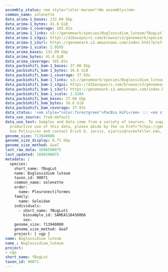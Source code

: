 ```yaml
---
assembly_status: <em style="color:maroon">No assembly</em>
common_name: solenette
data_arima-1_bases: 132.09 Gbp
data_arima-1_bytes: 41.6 GiB
data_arima-1_coverage: 185.01x
data_arima-1_links: s3://genomeark/species/Buglossidium_luteum/fBugLut1/genomic_data/arima/<br>
data_arima-1_s3gui: https://42basepairs.com/browse/s3/genomeark/species/Buglossidium_luteum/fBugLut1/genomic_data/arima/
data_arima-1_s3url: https://genomeark.s3.amazonaws.com/index.html?prefix=species/Buglossidium_luteum/fBugLut1/genomic_data/arima/
data_arima-1_scale: 2.9595
data_arima_bases: 132.09 Gbp
data_arima_bytes: 41.6 GiB
data_arima_coverage: 185.01x
data_pacbiohifi_bam-1_bases: 27.08 Gbp
data_pacbiohifi_bam-1_bytes: 16.6 GiB
data_pacbiohifi_bam-1_coverage: 37.93x
data_pacbiohifi_bam-1_links: s3://genomeark/species/Buglossidium_luteum/fBugLut1/genomic_data/pacbio_hifi/<br>
data_pacbiohifi_bam-1_s3gui: https://42basepairs.com/browse/s3/genomeark/species/Buglossidium_luteum/fBugLut1/genomic_data/pacbio_hifi/
data_pacbiohifi_bam-1_s3url: https://genomeark.s3.amazonaws.com/index.html?prefix=species/Buglossidium_luteum/fBugLut1/genomic_data/pacbio_hifi/
data_pacbiohifi_bam-1_scale: 1.5204
data_pacbiohifi_bam_bases: 27.08 Gbp
data_pacbiohifi_bam_bytes: 16.6 GiB
data_pacbiohifi_bam_coverage: 37.93x
data_status: '<em style="color:forestgreen">PacBio HiFi</em> ::: <em style="color:forestgreen">Arima</em>'
data_use_source: from-default
data_use_text: Samples and data come from a variety of sources. To support fair and
  productive use of this data, please abide by the <a href="https://genome10k.soe.ucsc.edu/data-use-policies/">Data
  Use Policy</a> and contact Erich D. Jarvis, ejarvis@rockefeller.edu, with any questions.
genome_size: 713940000
genome_size_display: 0.71 Gbp
genome_size_method: GoaT
last_raw_data: 1696598075
last_updated: 1696598075
metadata: |
  species:
    short_name: fBugLut
    name: Buglossidium luteum
    taxon_id: 90071
    common_name: solenette
    order:
      name: Pleuronectiformes
    family:
      name: Soleidae
    individuals:
      - short_name: fBugLut1
        biosample_id: SAMEA110450066
        sex:
    genome_size: 713940000
    genome_size_method: GoaT
    project: [ vgp ]
name: Buglossidium luteum
name_: Buglossidium_luteum
project:
- vgp
short_name: fBugLut
taxon_id: 90071
---
```

